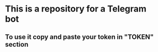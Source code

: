 # This is a repository for a Telegram bot
## To use it copy and paste your token in "TOKEN" section
